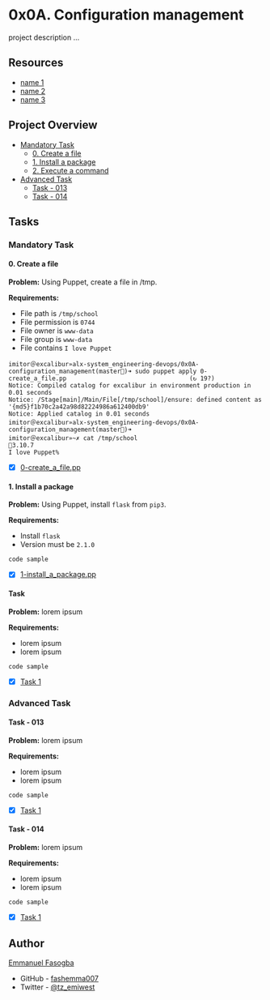 # 0x0A. Configuration management

project description ...

## Resources
* [name 1](https://www.1)
* [name 2](https://www.2)
* [name 3](https://www.3)

## Project Overview
- [Mandatory Task](#mandatory-task)
	- [0. Create a file](0-create_a_file.pp)
	- [1. Install a package](1-install_a_package.pp)
	- [2. Execute a command](2-execute_a_command.pp)
- [Advanced Task](#advanced-task)
	- [Task - 013](link_to_fiel)
	- [Task - 014](link_to_fiel)

## Tasks
### Mandatory Task

#### 0. Create a file

**Problem:** Using Puppet, create a file in /tmp.

**Requirements:**
* File path is `/tmp/school`
* File permission is `0744`
* File owner is `www-data`
* File group is `www-data`
* File contains `I love Puppet`

```
imitor＠excalibur»alx-system_engineering-devops/0x0A-configuration_management(master)➜ sudo puppet apply 0-create_a_file.pp                                  (↻ 19?)
Notice: Compiled catalog for excalibur in environment production in 0.01 seconds
Notice: /Stage[main]/Main/File[/tmp/school]/ensure: defined content as '{md5}f1b70c2a42a98d82224986a612400db9'
Notice: Applied catalog in 0.01 seconds
imitor＠excalibur»alx-system_engineering-devops/0x0A-configuration_management(master)➜                           
imitor＠excalibur»~✗ cat /tmp/school                                                                                                3.10.7
I love Puppet% 
```
- [x] [0-create_a_file.pp](0-create_a_file.pp)

#### 1. Install a package

**Problem:** Using Puppet, install `flask` from `pip3`.

**Requirements:**
* Install `flask`
* Version must be `2.1.0`

```
code sample
```
- [x] [1-install_a_package.pp](1-install_a_package.pp)

#### Task

**Problem:** lorem ipsum

**Requirements:**
* lorem ipsum
* lorem ipsum

```
code sample
```
- [x] [Task 1](link_to_file)

### Advanced Task

#### Task - 013
**Problem:** lorem ipsum

**Requirements:**
* lorem ipsum
* lorem ipsum

```
code sample
```
- [x] [Task 1](link_to_file)

#### Task - 014

**Problem:** lorem ipsum

**Requirements:**
* lorem ipsum
* lorem ipsum

```
code sample
```
- [x] [Task 1](link_to_file)


## Author

[Emmanuel Fasogba](fasogbaemmanuel@gmail.com)
- GitHub - [fashemma007](https://github.com/fashemma007)
- Twitter - [@tz_emiwest](https://www.twitter.com/tz_emiwest)

